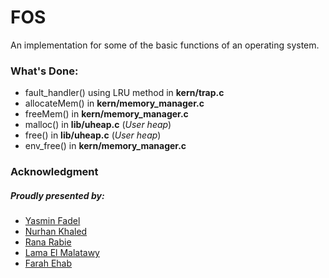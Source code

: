 # FOS
An implementation for some of the basic functions of an operating system.

<h3> What's Done: </h3>
<ul>
  <li>fault_handler() using LRU method in <strong>kern/trap.c</strong>
  <li>allocateMem() in <strong>kern/memory_manager.c</strong> 
  <li>freeMem() in <strong>kern/memory_manager.c</strong> 
  <li>malloc() in <strong>lib/uheap.c</strong> (<i>User heap</i>)
  <li>free() in <strong>lib/uheap.c</strong> (<i>User heap</i>)
  <li>env_free() in <strong>kern/memory_manager.c</strong> 
</ul>

<h3> Acknowledgment </h3>
<h5>Proudly presented by:</h5>
<ul>
  <li> <a href="https://github.com/yasminFadel">Yasmin Fadel</a>
  <li> <a href="https://github.com/nurhaankhaled">Nurhan Khaled</a>
  <li> <a href="https://github.com/Rana-Rabie">Rana Rabie</a>
  <li> <a href="https://github.com/LamaElMalatawy">Lama El Malatawy</a>
  <li> <a href="https://github.com/FarahEhab">Farah Ehab</a>
</ul>
